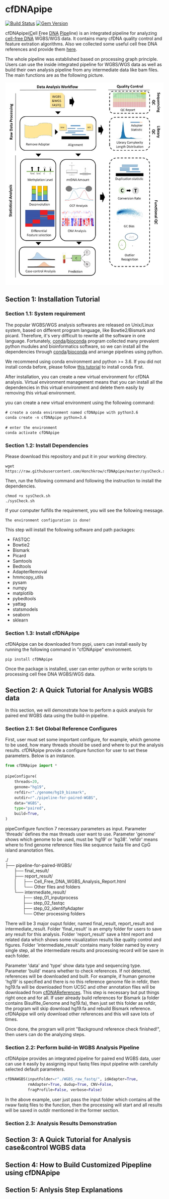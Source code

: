 # cfDNApipe

[![Build Status](https://travis-ci.org/pages-themes/minimal.svg?branch=master)](https://travis-ci.org/pages-themes/minimal) [![Gem Version](https://badge.fury.io/rb/jekyll-theme-minimal.svg)](https://badge.fury.io/rb/jekyll-theme-minimal)

cfDNApipe(<u>C</u>ell <u>F</u>ree <u>DNA</u> <u>Pipe</u>line) is an integrated pipeline for analyzing [cell-free DNA](https://en.wikipedia.org/wiki/Circulating_free_DNA) WGBS/WGS data. It contains many cfDNA quality control and feature extration algorithms. Also we collected some useful cell free DNA references and provide them [here](https://honchkrow.github.io/cfDNAReferences/).

The whole pipeline was established based on processing graph principle. Users can use the inside integrated pipeline for WGBS/WGS data as well as build their own analysis pipeline from any intermediate data like bam files. The main functions are as the following picture.

![cfDNApipe Functions](./cfDNApipe_picture1.jpg)

## Section 1: Installation Tutorial

### Section 1.1: System requirement

The popular WGBS/WGS analysis softwares are released on Unix/Linux system, based on different program language, like Bowtie2/Bismark and picard. Therefore, it's very difficult to rewrite all the software in one language. Fortunately, [conda](https://docs.conda.io/en/latest/)/[bioconda](http://bioconda.github.io/) program collected many prevalent python mudules and bioinformatics software, so we can install all the dependencies through [conda](https://docs.conda.io/en/latest/)/[bioconda](http://bioconda.github.io/) and arrange pipelines using python.

We recommend using conda environment and python >= 3.6. If you did not install conda before, please follow [this tutorial](https://docs.conda.io/projects/conda/en/latest/user-guide/install/) to install conda first.

After installation, you can create a new virtual environment for cfDNA analysis. Virtual environment management means that you can install all the dependencies in this virtual environment and delete them easily by removing this virtual environment.

you can create a new virtual environment using the following command:

```shell
# create a conda environment named cfDNApipe with python3.6
conda create -n cfDNApipe python=3.6

# enter the environment
conda activate cfDNApipe
```

### Section 1.2: Install Dependencies

Please download this repository and put it in your working directory.

```shell
wget https://raw.githubusercontent.com/Honchkrow/cfDNApipe/master/sysCheck.sh
```

Then, run the following command and following the instruction to install the dependencies.

```shell
chmod +x sysCheck.sh
./sysCheck.sh
```

If your computer fulfills the requirement, you will see the following message.

```shell
The environment configuration is done!
```

This step will install the following software and path packages:

+ FASTQC
+ Bowtie2
+ Bismark
+ Picard
+ Samtools
+ Bedtools
+ AdapterRemoval
+ hmmcopy_utils
+ pysam
+ numpy
+ matplotlib
+ pybedtools
+ yattag
+ statsmodels
+ seaborn
+ sklearn

### Section 1.3: Install cfDNApipe

cfDNApipe can be downloaded from pypi, users can install easily by running the following command in "cfDNApipe" environment.

```shell
pip install cfDNApipe
```

Once the package is installed, user can enter python or write scripts to processing cell free DNA WGBS/WGS data.

## Section 2: A Quick Tutorial for Analysis WGBS data

In this section, we will demonstrate how to perform a quick analysis for paired end WGBS data using the build-in pipeline.

### Section 2.1: Set Global Reference Configures

First, user must set some important configure, for example, which genome to be used, how many threads should be used and where to put the analysis results. cfDNApipe provide a configure function for user to set these parameters. Below is an instance.

```Python
from cfDNApipe import *

pipeConfigure(
    threads=20,
    genome="hg19",
    refdir=r"./genome/hg19_bismark",
    outdir=r"./pipeline-for-paired-WGBS",
    data="WGBS",
    type="paired",
    build=True,
)
```

pipeConfigure function 7 necessary parameters as input. 
Parameter 'threads' defines the max threads user want to use. 
Parameter 'genome' shows which genome to be used, must be 'hg19' or 'hg38'. 
'refdir' means where to find genome reference files like sequence fasta file and CpG island ananotation files. 

./  
├── pipeline-for-paired-WGBS/  
&ensp;&ensp;&ensp;&ensp;├── final_result/  
&ensp;&ensp;&ensp;&ensp;├── report_result/  
&ensp;&ensp;&ensp;&ensp;│&ensp;&ensp;&ensp;├── Cell_Free_DNA_WGBS_Analysis_Report.html  
&ensp;&ensp;&ensp;&ensp;│&ensp;&ensp;&ensp;└── Other files and folders  
&ensp;&ensp;&ensp;&ensp;└── intermediate_result/  
&ensp;&ensp;&ensp;&ensp;&ensp;&ensp;&ensp;&ensp;├── step_01_inputprocess  
&ensp;&ensp;&ensp;&ensp;&ensp;&ensp;&ensp;&ensp;├── step_02_fastqc  
&ensp;&ensp;&ensp;&ensp;&ensp;&ensp;&ensp;&ensp;├── step_02_identifyAdapter  
&ensp;&ensp;&ensp;&ensp;&ensp;&ensp;&ensp;&ensp;└── Other processing folders  

There will be 3 major ouput folder, named final_result, report_result and intermediate_result. Folder 'final_result' is an empty folder for users to save any result for this analysis. Folder 'report_result' save a html report and related data which shows some visualization results like quality control and figures. Folder 'intermediate_result' contains many folder named by every single step, all the intermediate results and processing record will be save in each folder.

Parameter 'data' and 'type' show data type and sequencing type.
Parameter 'build' means whether to check references. If not detected, references will be downloaded and built. For example, if human genome 'hg19' is specified and there is no this reference genome file in refdir, then hg19.fa will be downloaded from UCSC and other annotation files will be downloaded from [cfDNAReferences](https://honchkrow.github.io/cfDNAReferences/). This step is necessary but put things right once and for all. If user already build references for Bismark (a folder contains Bisulfite_Genome and hg19.fa), then just set this folder as refdir, the program will skip download hg19.fa and rebuild Bismark reference. cfDNApipe will only download other references and this will save lots of times.

Once done, the program will print "Background reference check finished!", then users can do the analyzing steps.

### Section 2.2: Perform build-in WGBS Analysis Pipeline

cfDNApipe provides an integrated pipeline for paired end WGBS data, user can use it easily by assigning input fastq files input pipeline with carefully selected default parameters.

```Python
cfDNAWGBS(inputFolder=r"./WGBS_raw_fastq/", idAdapter=True,
          rmAdapter=True, dudup=True, CNV=False,
          fragProfile=False, verbose=False)
```

In the above example, user just pass the input folder which contains all the rwaw fastq files to the function, then the processing will start and all results will be saved in outdir mentioned in the former section.

### Section 2.3: Analysis Results Demonstration

## Section 3: A Quick Tutorial for Analysis case&control WGBS data

## Section 4: How to Build Customized Pipepline using cfDNApipe

## Section 5: Anlysis Step Explanations

